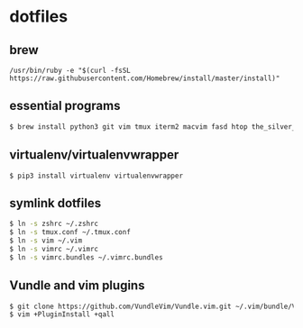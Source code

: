 # dotfiles

## brew
```
/usr/bin/ruby -e "$(curl -fsSL https://raw.githubusercontent.com/Homebrew/install/master/install)"
```

## essential programs
```sh
$ brew install python3 git vim tmux iterm2 macvim fasd htop the_silver_searcher reattach-to-user-namespace ctags
```

## virtualenv/virtualenvwrapper
```
$ pip3 install virtualenv virtualenvwrapper
```

## symlink dotfiles
```sh
$ ln -s zshrc ~/.zshrc
$ ln -s tmux.conf ~/.tmux.conf
$ ln -s vim ~/.vim
$ ln -s vimrc ~/.vimrc
$ ln -s vimrc.bundles ~/.vimrc.bundles
```

## Vundle and vim plugins
```sh
$ git clone https://github.com/VundleVim/Vundle.vim.git ~/.vim/bundle/Vundle.vim
$ vim +PluginInstall +qall
```
